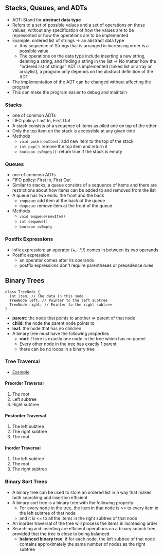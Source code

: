 ## Stacks, Queues, and ADTs

- ADT: Stand for **abstract data type**
- Refers to a set of possible values and a set of operations on those values, without any specification of how the values are to be represented or how the operations are to be implemented
- Example: ordered list of strings -> an abstract data type
  - Any sequence of Strings that is arranged in increasing order is a possible value
  - The operations on the data type include inserting a new string, deleting a string, and finding a string in the list
    => No matter how the "ordered list of strings" ADT is implemented (linked list or array or arraylist), a program only depends on the abstract definition of the ADT
- The implementation of the ADT can be changed without affecting the program
- This can make the program easier to debug and maintain

### Stacks

- one of common ADTs
- LIFO policy: Last In, First Out
- A stack consists of a sequence of items as piled one on top of the other
- Only the top item on the stack is accessible at any given time
- Methods
  - `void push(newItem)`: add new item to the top of the stack
  - `int pop()`: remove the top item and return it
  - `boolean isEmpty()`: return true if the stack is empty

### Queues

- one of common ADTs
- FIFO policy: First In, First Out
- Similar to stacks, a queue consists of a sequence of items and there are restrictions about how items can be added to and removed from the list
- A queue has two ends: the front and the back
  - `enqueue`: add item at the back of the queue
  - `dequeue`: remove item at the front of the queue
- Methods
  - `void enqueue(newItem)`
  - `int dequeue()`
  - `boolean isEmpty`

### Postfix Expressions

- Infix expression: an operator (+,-,\*,/) comes in between its two operands
- Postfix expression:
  - an operator comes after its operands
  - postfix expressions don't require parentheses or precedence rules

## Binary Trees

```
class TreeNode {
  int item; // The data in this node
  TreeNode left; // Pointer to the left subtree
  TreeNode right; // Pointer to the right subtree
}
```

- **parent**: the node that points to another => parent of that node
- **child**: the node the parent node points to
- **leaf**: the node that has no children
- A binary tree must have the following properties
  - **root**: There is exactly one node in the tree which has no parent
  - Every other node in the tree has exactly 1 parent
  - there can be no loops in a binary tree

### Tree Traversal

- [Example](./examples/src/BinaryTree.java)

#### Preorder Traversal

1. The root
2. Left subtree
3. Right subtree

#### Postorder Traversal

1. The left subtree
2. The right subtree
3. The root

#### Inorder Traversal

1. The left subtree
2. The root
3. The right subtree

### Binary Sort Trees

- A binary tree can be used to store an ordered list in a way that makes both searching and insertion efficient
- A binary sort tree is a binary tree with the following property
  - For every node in the tree, the item in that node is >= to every item in the left subtree of that node
  - and it is <= to all the items in the right subtree of that node
- An inorder traversal of the tree will process the items in increasing order
- Searching and inserting are efficient operations on a binary search tree, provided that the tree is close to being balanced
  - **balanced binary tree**: if for each node, the left subtree of that node contains approximately the same number of nodes as the right subtree
